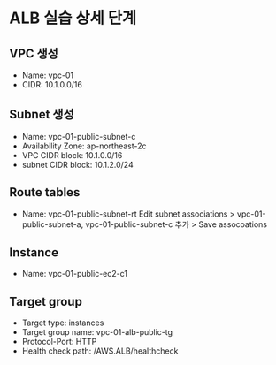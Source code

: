# ALB 실습 상세 단계 

## VPC 생성 
- Name: vpc-01
- CIDR: 10.1.0.0/16

## Subnet 생성 
- Name: vpc-01-public-subnet-c
- Availability Zone: ap-northeast-2c
- VPC CIDR block: 10.1.0.0/16
- subnet CIDR block: 10.1.2.0/24


## Route tables 
- Name: vpc-01-public-subnet-rt
Edit subnet associations > vpc-01-public-subnet-a, vpc-01-public-subnet-c 추가 > Save assocoations


## Instance 
- Name: vpc-01-public-ec2-c1



## Target group 
- Target type: instances
- Target group name: vpc-01-alb-public-tg
- Protocol-Port: HTTP
- Health check path: /AWS.ALB/healthcheck
